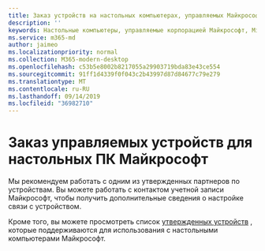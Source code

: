 ```yaml
---
title: Заказ устройств на настольных компьютерах, управляемых Майкрософт
description: ''
keywords: Настольные компьютеры, управляемые корпорацией Майкрософт, Microsoft 365, служба, документация
ms.service: m365-md
author: jaimeo
ms.localizationpriority: normal
ms.collection: M365-modern-desktop
ms.openlocfilehash: c53b5e8002b8217055a29903719bda83e43ce554
ms.sourcegitcommit: 91ff1d4339f0f043c2b43997d87d84677c79e279
ms.translationtype: MT
ms.contentlocale: ru-RU
ms.lasthandoff: 09/14/2019
ms.locfileid: "36982710"
---
```

# <a name="order-microsoft-managed-desktop-devices"></a>Заказ управляемых устройств для настольных ПК Майкрософт

Мы рекомендуем работать с одним из утвержденных партнеров по устройствам. Вы можете работать с контактом учетной записи Майкрософт, чтобы получить дополнительные сведения о настройке связи с устройством.

Кроме того, вы можете просмотреть список [утвержденных устройств](../service-description/device-list.md) , которые поддерживаются для использования с настольными компьютерами Майкрософт.



